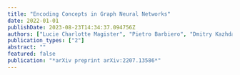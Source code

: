 ```yaml
---
title: "Encoding Concepts in Graph Neural Networks"
date: 2022-01-01
publishDate: 2023-08-23T14:34:37.094756Z
authors: ["Lucie Charlotte Magister", "Pietro Barbiero", "Dmitry Kazhdan", "Federico Siciliano", "Gabriele Ciravegna", "Fabrizio Silvestri", "Mateja Jamnik", "Pietro Lio"]
publication_types: ["2"]
abstract: ""
featured: false
publication: "*arXiv preprint arXiv:2207.13586*"
---
```


